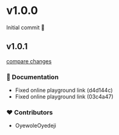# v1.0.0

Initial commit 🎉

## v1.0.1

[compare changes](https://undefined/undefined/compare/v1.0.0...v1.0.1)


### 📖 Documentation

  - Fixed online playground link (d4d144c)
  - Fixed online playground link (03c4a47)

### ❤️  Contributors

- OyewoleOyedeji

